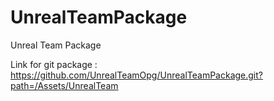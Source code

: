 # UnrealTeamPackage
 Unreal Team Package

 Link for git package : https://github.com/UnrealTeamOpg/UnrealTeamPackage.git?path=/Assets/UnrealTeam
